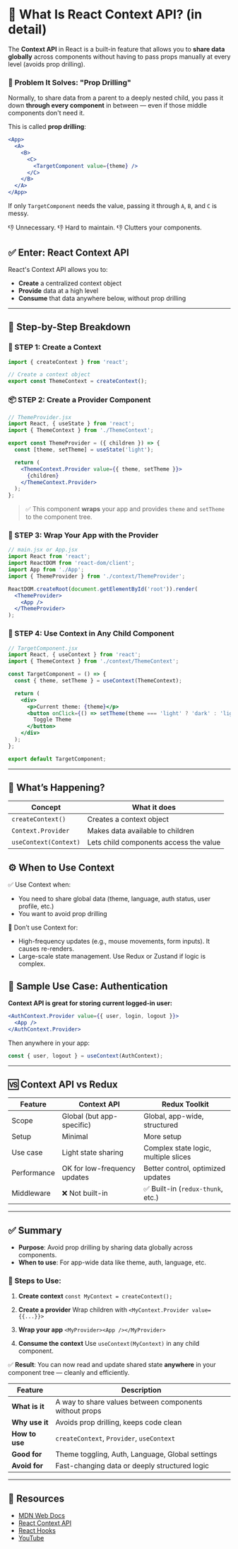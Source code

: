 # 🧠 What Is React Context API? (in detail)

The **Context API** in React is a built-in feature that allows you to **share data globally** across components without having to pass props manually at every level (avoids prop drilling).


### 🔧 **Problem It Solves: "Prop Drilling"**

Normally, to share data from a parent to a deeply nested child, you pass it down **through every component** in between — even if those middle components don't need it.

This is called **prop drilling**:

```jsx
<App>
  <A>
    <B>
      <C>
        <TargetComponent value={theme} />
      </C>
    </B>
  </A>
</App>
```

If only `TargetComponent` needs the value, passing it through `A`, `B`, and `C` is messy.

👎 Unnecessary.
👎 Hard to maintain.
👎 Clutters your components.


## ✅ Enter: React Context API

React's Context API allows you to:

* **Create** a centralized context object
* **Provide** data at a high level
* **Consume** that data anywhere below, without prop drilling

---

## 🧱 Step-by-Step Breakdown


### 📁 STEP 1: Create a Context

```js
import { createContext } from 'react';

// Create a context object
export const ThemeContext = createContext();
```


### 📦 STEP 2: Create a Provider Component

```jsx
// ThemeProvider.jsx
import React, { useState } from 'react';
import { ThemeContext } from './ThemeContext';

export const ThemeProvider = ({ children }) => {
  const [theme, setTheme] = useState('light');

  return (
    <ThemeContext.Provider value={{ theme, setTheme }}>
      {children}
    </ThemeContext.Provider>
  );
};
```

> ✅ This component **wraps** your app and provides `theme` and `setTheme` to the component tree.


### 🧩 STEP 3: Wrap Your App with the Provider

```jsx
// main.jsx or App.jsx
import React from 'react';
import ReactDOM from 'react-dom/client';
import App from './App';
import { ThemeProvider } from './context/ThemeProvider';

ReactDOM.createRoot(document.getElementById('root')).render(
  <ThemeProvider>
    <App />
  </ThemeProvider>
);
```


### 🎯 STEP 4: Use Context in Any Child Component

```jsx
// TargetComponent.jsx
import React, { useContext } from 'react';
import { ThemeContext } from './context/ThemeContext';

const TargetComponent = () => {
  const { theme, setTheme } = useContext(ThemeContext);

  return (
    <div>
      <p>Current theme: {theme}</p>
      <button onClick={() => setTheme(theme === 'light' ? 'dark' : 'light')}>
        Toggle Theme
      </button>
    </div>
  );
};

export default TargetComponent;
```

---

## 🧠 What’s Happening?

| Concept               | What it does                           |
| --------------------- | -------------------------------------- |
| `createContext()`     | Creates a context object               |
| `Context.Provider`    | Makes data available to children       |
| `useContext(Context)` | Lets child components access the value |



## ⚙️ When to Use Context

✅ Use Context when:

* You need to share global data (theme, language, auth status, user profile, etc.)
* You want to avoid prop drilling

🚫 Don’t use Context for:

* High-frequency updates (e.g., mouse movements, form inputs). It causes re-renders.
* Large-scale state management. Use Redux or Zustand if logic is complex.


## 🧪 Sample Use Case: Authentication

**Context API is great for storing current logged-in user:**

```jsx
<AuthContext.Provider value={{ user, login, logout }}>
  <App />
</AuthContext.Provider>
```

Then anywhere in your app:

```jsx
const { user, logout } = useContext(AuthContext);
```

---

## 🆚 Context API vs Redux

| Feature     | Context API                  | Redux Toolkit                        |
| ----------- | ---------------------------- | ------------------------------------ |
| Scope       | Global (but app-specific)    | Global, app-wide, structured         |
| Setup       | Minimal                      | More setup                           |
| Use case    | Light state sharing          | Complex state logic, multiple slices |
| Performance | OK for low-frequency updates | Better control, optimized updates    |
| Middleware  | ❌ Not built-in               | ✅ Built-in (`redux-thunk`, etc.)     |

---

## ✅ Summary

* **Purpose**: Avoid prop drilling by sharing data globally across components.
* **When to use**: For app-wide data like theme, auth, language, etc.


### 🔧 Steps to Use:

1. **Create context**
   `const MyContext = createContext();`

2. **Create a provider**
   Wrap children with `<MyContext.Provider value={{...}}>`

3. **Wrap your app**
   `<MyProvider><App /></MyProvider>`

4. **Consume the context**
   Use `useContext(MyContext)` in any child component.


✅ **Result**: You can now read and update shared state **anywhere** in your component tree — cleanly and efficiently.


| Feature        | Description                                            |
| -------------- | ------------------------------------------------------ |
| **What is it** | A way to share values between components without props |
| **Why use it** | Avoids prop drilling, keeps code clean                 |
| **How to use** | `createContext`, `Provider`, `useContext`              |
| **Good for**   | Theme toggling, Auth, Language, Global settings        |
| **Avoid for**  | Fast-changing data or deeply structured logic          |

---

## 📝 Resources

* [MDN Web Docs](https://developer.mozilla.org/en-US/docs/Web/API/Window/localStorage)
* [React Context API](https://react.dev/reference/react/createContext)
* [React Hooks](https://react.dev/reference/react/useContext)
* [YouTube](https://youtu.be/oANamKAxvmw?si=Jw-9QSz1-18wwnd6)